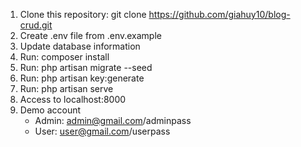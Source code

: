 1. Clone this repository: git clone https://github.com/giahuy10/blog-crud.git
2. Create .env file from .env.example
3. Update database information
4. Run: composer install
5. Run: php artisan migrate --seed
6. Run: php artisan key:generate
7. Run: php artisan serve
8. Access to localhost:8000
9. Demo account
    - Admin: admin@gmail.com/adminpass
    - User: user@gmail.com/userpass
